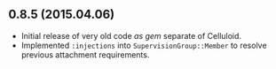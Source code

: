 0.8.5 (2015.04.06)
-----
* Initial release of very old code *as gem* separate of Celluloid.
* Implemented `:injections` into `SupervisionGroup::Member` to resolve previous attachment requirements.